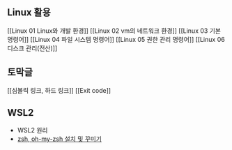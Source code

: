 ## Linux 활용
[[Linux 01 Linux와 개발 환경]]
[[Linux 02 vm의 네트워크 환경]]
[[Linux 03 기본 명령어]]
[[Linux 04 파일 시스템 명령어]]
[[Linux 05 권한 관리 명령어]]
[[Linux 06 디스크 관리(전산)]]
## 토막글
[[심볼릭 링크, 하드 링크]]
[[Exit code]]
## WSL2
- WSL2 원리
- [zsh, oh-my-zsh 설치 및 꾸미기](https://dulidungsil.tistory.com/entry/zsh)